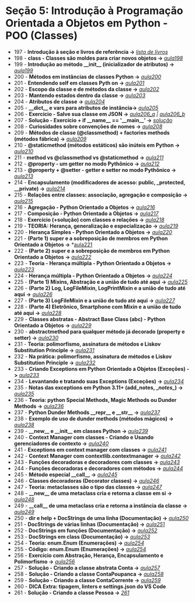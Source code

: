 # Seção 5: Introdução à Programação Orientada a Objetos em Python - POO (Classes)

- 197 - **Introdução à seção e livros de referência ->** *[lista de livros](https://pastelink.net/livrosreferencias)*
- 198 - **class - Classes são moldes para criar novos objetos ->** *[aula198](aula198.py)*
- 199 - **Introdução ao método \_\_init\_\_ (inicializador de atributos) ->** *[aula199](aula199.py)*
- 200 - **Métodos em instâncias de classes Python ->** *[aula200](aula200.py)*
- 201 - **Entendendo self em classes Pyth on ->** *[aula201](aula201.py)*
- 202 - **Escopo da classe e de métodos da classe ->** *[aula202](aula202.py)*
- 203 - **Mantendo estados dentro da classe ->** *[aula203](aula203.py)*
- 204 - **Atributos de classe ->** *[aula204](aula204.py)*
- 205 - **\_\_dict\_\_ e vars para atributos de instância->** *[aula205](aula205.py)*
- 206 - **Exercício - Salve sua classe em JSON ->** *[aula206_a](aula206_a.py) | [aula206_b](aula206_b.py)*
- 207 - **Solução - Exercício + if \_\_name\_\_ == '\_\_main\_\_' ->** *[solução](https://github.com/luizomf/cursopython2023/commit/b6bb18596906ca25bfc460f672082a4e744909d2)*
- 208 - **Curiosidades sobre convenções de nomes ->** *[aula208](aula208.md)*
- 209 - **Métodos de classe (@classmethod) + factories methods (métodos fábrica) ->** *[aula209](aula209.py)*
- 210 - **@staticmethod (métodos estáticos) são inúteis em Python ->** *[aula210](aula210.py)*
- 211 - **method vs @classmethod vs @staticmethod ->** *[aula211](aula211.py)*
- 212 - **@property - um getter no modo Pythônico ->** *[aula212](aula212.py)*
- 213 - **@property + @setter - getter e setter no modo Pythônico ->** *[aula213](aula213.py)*
- 214 - **Encapsulamento (modificadores de acesso: public, _protected, __private) ->** *[aula214](aula214.py)*
- 215 - **Relações entre classes: associação, agregação e composição ->** *[aula215](aula215.py)*
- 216 - **Agregação - Python Orientado a Objetos ->** *[aula216](aula216.py)*
- 217 - **Composição - Python Orientado a Objetos ->** *[aula217](aula217.py)*
- 218 - **Exercício (+solução) com classes e relações ->** *[aula218](aula218.py)*
- 219 - **TEORIA: Herança, generalização e especialização ->** *[aula219](aula219.py)*
- 220 - **Herança Simples - Python Orientado a Objetos ->** *[aula220](aula219.py)*
- 221 - **(Parte 1) super e a sobreposição de membros em Python Orientado a Objetos ->** *[aula221](aula221.py)
- 222 - **(Parte 2) super e a sobreposição de membros em Python Orientado a Objetos ->** *[aula222](aula221.py)*
- 223 - **Teoria - Herança múltipla - Python Orientado a Objetos ->** *[aula223](aula223.py)*
- 224 - **Herança múltipla - Python Orientado a Objetos ->** *[aula224](aula223.py)*
- 225 - **(Parte 1) Mixins, Abstração e a união de tudo até aqui ->** *[aula225](./aula225_228/)*
- 226 - **(Parte 2) Log, LogFileMixin, LogPrintMixin e a união de tudo até aqui ->** *[aula226](./aula225_228/)*
- 227 - **(Parte 3) LogFileMixin e a união de tudo até aqui ->** *[aula227](./aula225_228/)*
- 228 - **(Parte 4) Eletrônico, Smartphone com Mixin e a união de tudo até aqui ->** *[aula228](./aula225_228/)*
- 229 - **Classes abstratas - Abstract Base Class (abc) - Python Orientado a Objetos ->** *[aula229](aula229.py)*
- 230 - **abstractmethod para qualquer método já decorado (property e setter) ->** *[aula230](aula230.py)*
- 231 - **Teoria: polimorfismo, assinatura de métodos e Liskov Substitution Principle ->** *[aula231](aula231.py)*
- 232 - **Na prática: polimorfismo, assinatura de métodos e Liskov Substitution Principle ->** *[aula232](aula231.py)*
- 233 - **Criando Exceptions em Python Orientado a Objetos (Exceções) ->** *[aula233](aula233.py)*
- 234 - **Levantando e tratando suas Exceptions (Exceções) ->** *[aula234](aula233.py)*
- 235 - **Notas das exceptions em Python 3.11+ (add_notes, \__notes\__) ->** *[aula235](aula233.py)*
- 236 - **Teoria: python Special Methods, Magic Methods ou Dunder Methods ->** *[aula236](aula236.py)*
- 237 - **Python Dunder Methods \_\_repr\_\_ e \_\_str\_\_ ->** *[aula237](aula236.py)*
- 238 - **Exemplo de uso de dunder methods (métodos mágicos) ->** *[aula238](aula236.py)*
- 239 - **\_\_new\_\_ e \_\_init\_\_ em classes Python ->** *[aula239](aula239.py)*
- 240 - **Context Manager com classes - Criando e Usando gerenciadores de contexto ->** *[aula240](aula240.py)*
- 241 - **Exceptions em context manager com classes ->** *[aula241](aula240.py)*
- 242 - **Context Manager com contextlib.contextmanager ->** *[aula242](aula242.py)*
- 243 - **Funções decoradoras e decoradores com classes ->** *[aula243](aula243.py)*
- 244 - **Funções decoradoras e decoradores com métodos ->** *[aula244](aula243.py)*
- 245 - **Método especial \_\_call\_\_ ->** *[aula245](aula245.py)*
- 246 - **Classes decoradoras (Decorator classes) ->** *[aula246](aula246.py)*
- 247 - **Teoria: metaclasses são o tipo das classes ->** *[aula247](aula247.py)*
- 248 - **\_\_new\_\_ de uma metaclass cria e retorna a classe em si ->** *[aula248](aula247.py)*
- 249 - **\_\_call\_\_ de uma metaclass cria e retorna a instância da classe ->** *[aula249](aula247.py)*
- 250 - **dir e help + DocStrings de uma linha (Documentação) ->** *[aula250](./Documentacao/)*
- 251 - **DocStrings de várias linhas (Documentação) ->** *[aula251](./Documentacao/)*
- 252 - **DocStrings em funções (Documentação) ->** *[aula252](./Documentacao/)*
- 253 - **DocStrings em class (Documentação) ->** *[aula253](./Documentacao/)*
- 254 - **Teoria: enum.Enum (Enumerações) ->** *[aula254](aula254.py)*
- 255 - **Código: enum.Enum (Enumerações) ->** *[aula254](aula254.py)*
- 256 - **Exercício com Abstração, Herança, Encapsulamento e Polimorfismo ->** *[aula256](./aula256/)*
- 257 - **Solução - Criando a classe abstrata Conta ->** *[aula257](https://github.com/luizomf/cursopython2023/tree/1c2b260642fbf78fc117bda87a74b1a0f5c9c24a/aula158)*
- 258 - **Solução - Criando a classe ContaPoupanca ->** *[aula258](https://github.com/luizomf/cursopython2023/tree/6a83dca1cd0bb4be769e5146f24205da2e825cfa/aula158)*
- 259 - **Solução - Criando a classe ContaCorrente ->** *[aula259](https://github.com/luizomf/cursopython2023/tree/ed6137331b8d70560c43218b60d8f7917e14164c/aula158)*
- 260 - **DICA Extra: tipagem, linters e settings.json do VS Code**
- 261 - **Solução - Criando a classe Pessoa ->** *[261](https://github.com/luizomf/cursopython2023/tree/54c01673de/aula158)*



